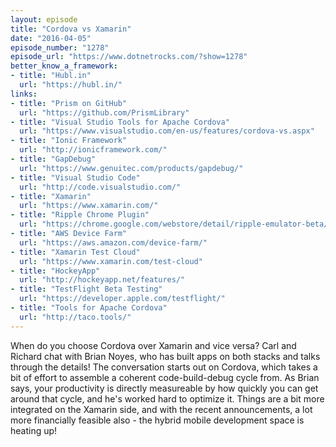 ```yaml
---
layout: episode
title: "Cordova vs Xamarin"
date: "2016-04-05"
episode_number: "1278"
episode_url: "https://www.dotnetrocks.com/?show=1278"
better_know_a_framework:
- title: "Hubl.in"
  url: "https://hubl.in/"
links:
- title: "Prism on GitHub"
  url: "https://github.com/PrismLibrary"
- title: "Visual Studio Tools for Apache Cordova"
  url: "https://www.visualstudio.com/en-us/features/cordova-vs.aspx"
- title: "Ionic Framework"
  url: "http://ionicframework.com/"
- title: "GapDebug"
  url: "https://www.genuitec.com/products/gapdebug/"
- title: "Visual Studio Code"
  url: "http://code.visualstudio.com/"
- title: "Xamarin"
  url: "https://www.xamarin.com/"
- title: "Ripple Chrome Plugin"
  url: "https://chrome.google.com/webstore/detail/ripple-emulator-beta/geelfhphabnejjhdalkjhgipohgpdnoc?hl=en"
- title: "AWS Device Farm"
  url: "https://aws.amazon.com/device-farm/"
- title: "Xamarin Test Cloud"
  url: "https://www.xamarin.com/test-cloud"
- title: "HockeyApp"
  url: "http://hockeyapp.net/features/"
- title: "TestFlight Beta Testing"
  url: "https://developer.apple.com/testflight/"
- title: "Tools for Apache Cordova"
  url: "http://taco.tools/"
---
```


When do you choose Cordova over Xamarin and vice versa? Carl and Richard chat with Brian Noyes, who has built apps on both stacks and talks through the details! The conversation starts out on Cordova, which takes a bit of effort to assemble a coherent code-build-debug cycle from. As Brian says, your productivity is directly measureable by how quickly you can get around that cycle, and he's worked hard to optimize it. Things are a bit more integrated on the Xamarin side, and with the recent announcements, a lot more financially feasible also - the hybrid mobile development space is heating up!
